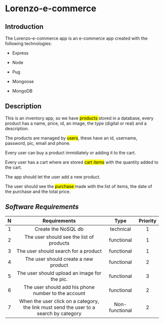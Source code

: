 # Lorenzo-e-commerce

## Introduction

The Lorenzo-e-commerce app is an e-commerce app created with the following technologies:

- Express

- Node

- Pug

- Mongoose

- MongoDB

##

## Description

This is an inventory app, so we have <mark>products </mark> stored in a database, every product has a name, price, id, an image, the type (digital or real) and a description.

The products are managed by <mark>users</mark>, these have an id, username, password, pic, email and phone.

Every user can buy a product immidiately or adding it to the cart.

Every user has a cart where are stored <mark>cart items</mark> with the quantity added to the cart.

The app should let the user add a new product.

The user should see the <mark>purchase </mark> made with the list of items, the date of the purchase and the total price.

##

## **_Software Requirements_**

| **N** |                                    **Requirements**                                    |    **Type**    | **Priority** |
| :---: | :------------------------------------------------------------------------------------: | :------------: | :----------: |
|   1   |                                  Create the NoSQL db                                   |   technical    |      1       |
|   2   |                        The user should see the list of products                        |   functional   |      1       |
|   3   |                          The user should search for a product                          |   functional   |      1       |
|   4   |                          The user should create a new product                          |   functional   |      2       |
|   5   |                      The user should upload an image for the pic.                      |   functional   |      3       |
|   6   |                  The user should add his phone number to the account                   |   functional   |      2       |
|   7   | When the user click on a category, the link must send the user to a search by category | Non-functional |      2       |
